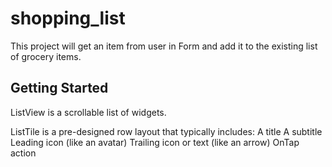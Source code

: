 # shopping_list

This project will get an item from user in Form and add it to the existing list of
grocery items.

## Getting Started

ListView is a scrollable list of widgets.

ListTile is a pre-designed row layout that typically includes:
    A title
    A subtitle
    Leading icon (like an avatar)
    Trailing icon or text (like an arrow)
    OnTap action